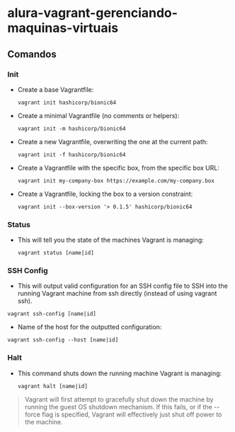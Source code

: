 # alura-vagrant-gerenciando-maquinas-virtuais

## Comandos

### Init
- Create a base Vagrantfile:
    ````
    vagrant init hashicorp/bionic64
    ````
- Create a minimal Vagrantfile (no comments or helpers):
    ````
    vagrant init -m hashicorp/bionic64
    ````
- Create a new Vagrantfile, overwriting the one at the current path:
    ````
    vagrant init -f hashicorp/bionic64
    ````
- Create a Vagrantfile with the specific box, from the specific box URL:
    ````
    vagrant init my-company-box https://example.com/my-company.box
    ````
- Create a Vagrantfile, locking the box to a version constraint:
    ````
    vagrant init --box-version '> 0.1.5' hashicorp/bionic64
    ````
### Status
- This will tell you the state of the machines Vagrant is managing:
    ````
    vagrant status [name|id]
    ````

### SSH Config
- This will output valid configuration for an SSH config file to SSH into the running Vagrant machine from ssh directly (instead of using vagrant ssh).
````
vagrant ssh-config [name|id]
````
- Name of the host for the outputted configuration:
````
vagrant ssh-config --host [name|id]
````

### Halt
- This command shuts down the running machine Vagrant is managing:
    ````
    vagrant halt [name|id]
    ````
>Vagrant will first attempt to gracefully shut down the machine by running the guest OS shutdown mechanism. If this fails, or if the --force flag is specified, Vagrant will effectively just shut off power to the machine.

